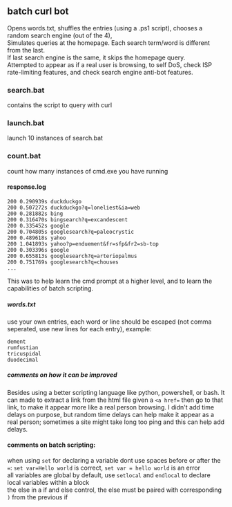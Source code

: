 ## batch curl bot
Opens words.txt, shuffles the entries (using a .ps1 script), chooses a random search engine (out of the 4),<br>
Simulates queries at the homepage. Each search term/word is different from the last.<br>
If last search engine is the same, it skips the homepage query.<br>
Attempted to appear as if a real user is browsing, to self DoS, check ISP rate-limiting features, and check search engine anti-bot features.<br>

### search.bat
contains the script to query with curl<br>

### launch.bat
launch 10 instances of search.bat<br>

### count.bat
count how many instances of cmd.exe you have running<br>

#### response.log
````
200 0.290939s duckduckgo 
200 0.507272s duckduckgo?q=loneliest&ia=web 
200 0.281882s bing 
200 0.316470s bingsearch?q=excandescent 
200 0.335452s google 
200 0.704805s googlesearch?q=paleocrystic 
200 0.489618s yahoo 
200 1.041893s yahoo?p=enduement&fr=sfp&fr2=sb-top 
200 0.303396s google 
200 0.655813s googlesearch?q=arteriopalmus 
200 0.751769s googlesearch?q=chouses 
...
````
This was to help learn the cmd prompt at a higher level, and to learn the capabilities of batch scripting.<br>

##### words.txt
use your own entries, each word or line should be escaped (not comma seperated, use new lines for each entry), example:
````
dement
rumfustian
tricuspidal
duodecimal
````

##### comments on how it can be improved
Besides using a better scripting language like python, powershell, or bash. It can made to extract a link from the html file given a `<a href=` then go to that link, to make it appear more like a real person browsing.
I didn't add time delays on purpose, but random time delays can help make it appear as a real person; sometimes a site might take long too ping and this can help add delays.

#### comments on batch scripting:
when using `set` for declaring a variable dont use spaces before or after the `=`: `set var=Hello world` is correct, `set var = hello world` is an error<br>
all variables are global by default, use `setlocal` and `endlocal` to declare local variables within a block<br>
the else in a if and else control, the else must be paired with corresponding `)` from the previous if
<br>
